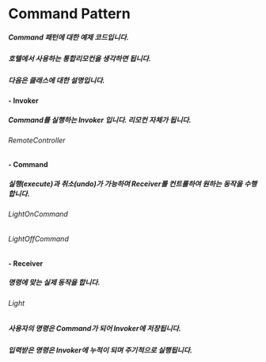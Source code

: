 # Command Pattern
##### Command 패턴에 대한 예제 코드입니다.
##### 호텔에서 사용하는 통합리모컨을 생각하면 됩니다.
##### 다음은 클래스에 대한 설명입니다.

#### - Invoker
##### Command를 실행하는 Invoker 입니다. 리모컨 자체가 됩니다.
###### RemoteController

#### - Command
##### 실행(execute)과 취소(undo)가 가능하며 Receiver를 컨트롤하여 원하는 동작을 수행합니다.
###### LightOnCommand
###### LightOffCommand

#### - Receiver
##### 명령에 맞는 실제 동작을 합니다.
###### Light

##### 사용자의 명령은 Command가 되어 Invoker에 저장됩니다.
##### 입력받은 명령은 Invoker에 누적이 되며 주기적으로 실행됩니다.
